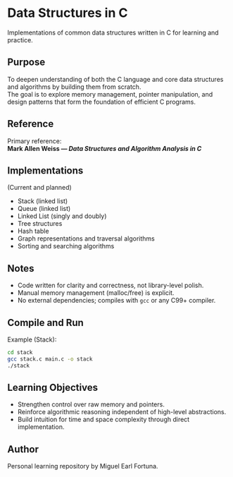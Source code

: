 # Data Structures in C

Implementations of common data structures written in C for learning and practice.

## Purpose
To deepen understanding of both the C language and core data structures and algorithms by building them from scratch.  
The goal is to explore memory management, pointer manipulation, and design patterns that form the foundation of efficient C programs.

## Reference
Primary reference:  
**Mark Allen Weiss — _Data Structures and Algorithm Analysis in C_**

## Implementations
(Current and planned)
- Stack (linked list)
- Queue (linked list)
- Linked List (singly and doubly)
- Tree structures
- Hash table
- Graph representations and traversal algorithms
- Sorting and searching algorithms

## Notes
- Code written for clarity and correctness, not library-level polish.
- Manual memory management (malloc/free) is explicit.
- No external dependencies; compiles with `gcc` or any C99+ compiler.

## Compile and Run
Example (Stack):
```bash
cd stack
gcc stack.c main.c -o stack
./stack
```

## Learning Objectives
- Strengthen control over raw memory and pointers.
- Reinforce algorithmic reasoning independent of high-level abstractions.
- Build intuition for time and space complexity through direct implementation.

## Author
Personal learning repository by Miguel Earl Fortuna.
